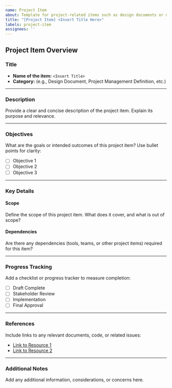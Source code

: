 ```yaml
---
name: Project Item
about: Template for project-related items such as design documents or management definitions.
title: "[Project Item] <Insert Title Here>"
labels: project-item
assignees: ''
---
```


## Project Item Overview

### Title
- **Name of the item:** `<Insert Title>`  
- **Category:** (e.g., Design Document, Project Management Definition, etc.)

---

### Description
Provide a clear and concise description of the project item. Explain its purpose and relevance.

---

### Objectives
What are the goals or intended outcomes of this project item? Use bullet points for clarity:
- [ ] Objective 1
- [ ] Objective 2
- [ ] Objective 3

---

### Key Details

#### **Scope**
Define the scope of this project item. What does it cover, and what is out of scope?

#### **Dependencies**
Are there any dependencies (tools, teams, or other project items) required for this item?

---

### Progress Tracking
Add a checklist or progress tracker to measure completion:
- [ ] Draft Complete
- [ ] Stakeholder Review
- [ ] Implementation
- [ ] Final Approval

---

### References
Include links to any relevant documents, code, or related issues:
- [Link to Resource 1](#)
- [Link to Resource 2](#)

---

### Additional Notes
Add any additional information, considerations, or concerns here.
